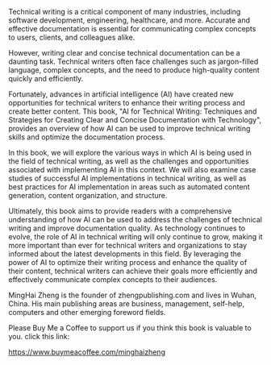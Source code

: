 
Technical writing is a critical component of many industries, including software development, engineering, healthcare, and more. Accurate and effective documentation is essential for communicating complex concepts to users, clients, and colleagues alike.

However, writing clear and concise technical documentation can be a daunting task. Technical writers often face challenges such as jargon-filled language, complex concepts, and the need to produce high-quality content quickly and efficiently.

Fortunately, advances in artificial intelligence (AI) have created new opportunities for technical writers to enhance their writing process and create better content. This book, "AI for Technical Writing: Techniques and Strategies for Creating Clear and Concise Documentation with Technology", provides an overview of how AI can be used to improve technical writing skills and optimize the documentation process.

In this book, we will explore the various ways in which AI is being used in the field of technical writing, as well as the challenges and opportunities associated with implementing AI in this context. We will also examine case studies of successful AI implementations in technical writing, as well as best practices for AI implementation in areas such as automated content generation, content organization, and structure.

Ultimately, this book aims to provide readers with a comprehensive understanding of how AI can be used to address the challenges of technical writing and improve documentation quality. As technology continues to evolve, the role of AI in technical writing will only continue to grow, making it more important than ever for technical writers and organizations to stay informed about the latest developments in this field. By leveraging the power of AI to optimize their writing process and enhance the quality of their content, technical writers can achieve their goals more efficiently and effectively communicate complex concepts to their audiences.

MingHai Zheng is the founder of zhengpublishing.com and lives in Wuhan, China. His main publishing areas are business, management, self-help, computers and other emerging foreword fields.

Please Buy Me a Coffee to support us if you think this book is valuable to you. click this link:

https://www.buymeacoffee.com/minghaizheng
